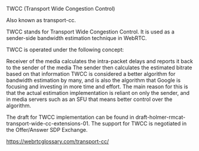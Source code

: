 TWCC (Transport Wide Congestion Control)

Also known as transport-cc.

TWCC stands for Transport Wide Congestion Control. It is used as a sender-side bandwidth estimation technique in WebRTC.

TWCC is operated under the following concept:

Receiver of the media calculates the intra-packet delays and reports it back to the sender of the media
The sender then calculates the estimated bitrate based on that information
TWCC is considered a better algorithm for bandwidth estimation by many, and is also the algorithm that Google is focusing and investing in more time and effort. The main reason for this is that the actual estimation implementation is reliant on only the sender, and in media servers such as an SFU that means better control over the algorithm.

The draft for TWCC implementation can be found in draft-holmer-rmcat-transport-wide-cc-extensions-01. The support for TWCC is negotiated in the Offer/Answer SDP Exchange.

https://webrtcglossary.com/transport-cc/
